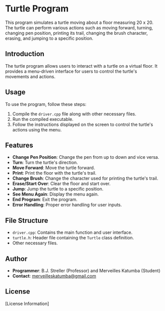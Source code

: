 # Turtle Program

This program simulates a turtle moving about a floor measuring 20 x 20. The turtle can perform various actions such as moving forward, turning, changing pen position, printing its trail, changing the brush character, erasing, and jumping to a specific position.

## Introduction

The turtle program allows users to interact with a turtle on a virtual floor. It provides a menu-driven interface for users to control the turtle's movements and actions.

## Usage

To use the program, follow these steps:

1. Compile the `driver.cpp` file along with other necessary files.
2. Run the compiled executable.
3. Follow the instructions displayed on the screen to control the turtle's actions using the menu.

## Features

- **Change Pen Position**: Change the pen from up to down and vice versa.
- **Turn**: Turn the turtle's direction.
- **Move Forward**: Move the turtle forward.
- **Print**: Print the floor with the turtle's trail.
- **Change Brush**: Change the character used for printing the turtle's trail.
- **Erase/Start Over**: Clear the floor and start over.
- **Jump**: Jump the turtle to a specific position.
- **See Menu Again**: Display the menu again.
- **End Program**: Exit the program.
- **Error Handling**: Proper error handling for user inputs.

## File Structure

- `driver.cpp`: Contains the main function and user interface.
- `turtle.h`: Header file containing the `Turtle` class definition.
- Other necessary files.

## Author

- **Programmer**: B.J. Streller (Professor) and Merveilles Katumba (Student)
- **Contact**: merveilleskatumba@gmail.com

## License

[License Information]

